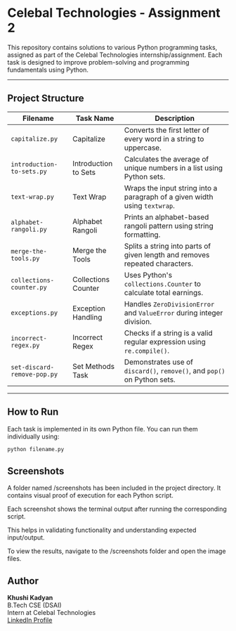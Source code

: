 # Celebal Technologies - Assignment 2

This repository contains solutions to various  Python programming tasks, assigned as part of the Celebal Technologies internship/assignment. Each task is designed to improve problem-solving and programming fundamentals using Python.

---

##  Project Structure

| Filename                          | Task Name                 | Description                                                                 |
|----------------------------------|---------------------------|-----------------------------------------------------------------------------|
| `capitalize.py`                  | Capitalize                | Converts the first letter of every word in a string to uppercase.           |
| `introduction-to-sets.py`     | Introduction to Sets      | Calculates the average of unique numbers in a list using Python sets.       |
| `text-wrap.py`                   | Text Wrap                 | Wraps the input string into a paragraph of a given width using `textwrap`.  |
| `alphabet-rangoli.py`            | Alphabet Rangoli          | Prints an alphabet-based rangoli pattern using string formatting.           |
| `merge-the-tools.py`             | Merge the Tools           | Splits a string into parts of given length and removes repeated characters. |
| `collections-counter.py`         | Collections Counter        | Uses Python's `collections.Counter` to calculate total earnings.            |
| `exceptions.py`                  | Exception Handling         | Handles `ZeroDivisionError` and `ValueError` during integer division.       |
| `incorrect-regex.py`             | Incorrect Regex            | Checks if a string is a valid regular expression using `re.compile()`.      |
| `set-discard-remove-pop.py`   | Set Methods Task           | Demonstrates use of `discard()`, `remove()`, and `pop()` on Python sets.    |

---

##  How to Run

Each task is implemented in its own Python file. You can run them individually using:

```bash
python filename.py
```

## Screenshots
A folder named /screenshots has been included in the project directory. It contains visual proof of execution for each Python script.

Each screenshot shows the terminal output after running the corresponding script.

This helps in validating functionality and understanding expected input/output.

To view the results, navigate to the /screenshots folder and open the image files.

##  Author

**Khushi Kadyan**  
B.Tech CSE (DSAI)  
Intern at Celebal Technologies  
[LinkedIn Profile](https://www.linkedin.com/in/khushi-kadyan-03s12a2004r/)
